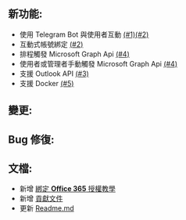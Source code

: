 ## 新功能:
- 使用 Telegram Bot 與使用者互動 [(#1)](https://github.com/NTUT-SELab/MicrosoftGraphBot/issues/1)[(#2)](https://github.com/NTUT-SELab/MicrosoftGraphBot/issues/2)
- 互動式帳號綁定 [(#2)](https://github.com/NTUT-SELab/MicrosoftGraphBot/issues/2)
- 排程觸發 Microsoft Graph Api [(#4)](https://github.com/NTUT-SELab/MicrosoftGraphBot/issues/4)
- 使用者或管理者手動觸發 Microsoft Graph Api [(#4)](https://github.com/NTUT-SELab/MicrosoftGraphBot/issues/4)
- 支援 Outlook API [(#3)](https://github.com/NTUT-SELab/MicrosoftGraphBot/issues/3)
- 支援 Docker [(#5)](https://github.com/NTUT-SELab/MicrosoftGraphBot/issues/5)

## 變更:

## Bug 修復:

## 文檔:
- 新增 [綁定 **Office 365** 授權教學](../Docs/Bind.md)
- 新增 [貢獻文件](../Docs/Contributing.md)
- 更新 [Readme.md](../Readme.md)
